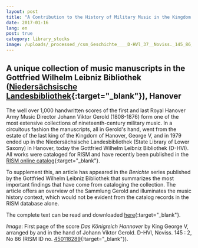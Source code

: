 ```yaml
---
layout: post
title: "A Contribution to the History of Military Music in the Kingdom of Hanover"
date: 2017-01-16
lang: en
post: true
category: library_stocks
image: /uploads/_processed_/csm_Geschichte____D-HVl_37__Noviss._145_86_0f60174188.jpg
---
```



## A unique collection of music manuscripts in the Gottfried Wilhelm Leibniz Bibliothek ([Niedersächsische Landesbibliothek](http://www.nlb-hannover.de/){:target="_blank"}), Hanover



The well over 1,000 handwritten scores of the first and last Royal Hanover Army Music Director Johann Viktor Gerold (1808-1876) form one of the most extensive collections of nineteenth-century military music. In a circuitous fashion the manuscripts, all in Gerold's hand, went from the estate of the last king of the Kingdom of Hanover, George V, and in 1979 ended up in the Niedersächsische Landesbibliothek (State Library of Lower Saxony) in Hanover, today the Gottfried Wilhelm Leibniz Bibliothek (D-HVl). All works were cataloged for RISM and have recently been published in the [RISM online catalog](https://opac.rism.info/){:target="_blank"}.

To supplement this, an article has appeared in the _Berichte_ series published by the Gottfried Wilhelm Leibniz Bibliothek that summarizes the most important findings that have come from cataloging the collection. The article offers an overview of the Sammlung Gerold and illuminates the music history context, which would not be evident from the catalog records in the RISM database alone.

The complete text can be read and downloaded [here](https://noa.gwlb.de/receive/mir_mods_00001198){:target="_blank"}.



_Image_: First page of the score _Das Königreich Hannover_ by King George V, arranged by and in the hand of Johann Viktor Gerold. D-HVl, Noviss. 145 : 2, No 86 (RISM ID no. [450118289](https://opac.rism.info/search?id=450118289&Language=en){:target="_blank"}).





<script type="text/javascript">var switchTo5x=true;</script><script type="text/javascript" src="http://w.sharethis.com/button/buttons.js"></script><script type="text/javascript">stLight.options({publisher: "9b601438-1ce1-49d8-bfd7-9cff5df54c17", doNotHash: false, doNotCopy: false, hashAddressBar: false});</script>